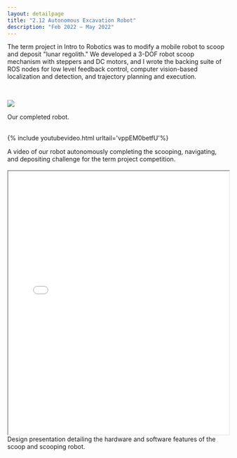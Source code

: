 ```yaml
---
layout: detailpage
title: "2.12 Autonomous Excavation Robot"
description: "Feb 2022 — May 2022"
---
```


The term project in Intro to Robotics was to modify a mobile robot to scoop and deposit "lunar regolith." We developed a 3-DOF robot scoop mechanism with steppers and DC motors, and I wrote the backing suite of ROS nodes for low level feedback control, computer vision-based localization and detection, and trajectory planning and execution.

<br>

![](/assets/images/portfolio/212robot.png)
<div class="caption">Our completed robot.</div>

<br>

{% include youtubevideo.html urltail='vppEM0betfU'%}
<div class="caption">A video of our robot autonomously completing the scooping, navigating, and depositing challenge for the term project competition.</div>

<br>

<iframe height="600px" width="100%" src="/assets/images/portfolio/212design.pdf"></iframe>
<div class="caption">Design presentation detailing the hardware and software features of the scoop and scooping robot.</div>